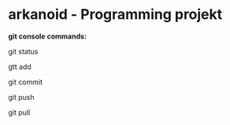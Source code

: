 # arkanoid - Programming projekt

**git console commands:**

git status 

gtt add

git commit

git push

git pull
